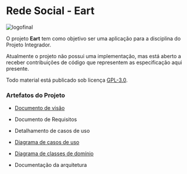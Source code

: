 # Rede Social - Eart

![logofinal](https://user-images.githubusercontent.com/82484797/132416189-c92ee5ac-7796-4f08-8b48-e858c31b0918.png)

O projeto __Eart__ tem como objetivo ser uma aplicação para a disciplina do Projeto Integrador.

Atualmente o projeto não possui uma implementação, mas está aberto a receber contribuições de código que representem as especificação aqui presente.

Todo material está publicado sob licença [GPL-3.0](https://www.gnu.org/licenses/quick-guide-gplv3.pt-br.html).


### Artefatos do Projeto
* [Documento de visão](./docs/visao_do_produto.md)

* Documento de Requisitos

* Detalhamento de casos de uso

* [Diagrama de casos de uso](./diagramas/Diagrama-Caso-de-Usos.png)

* [Diagrama de classes de domínio](./diagramas/Diagrama-Classes.png)

* Documentação da arquitetura
